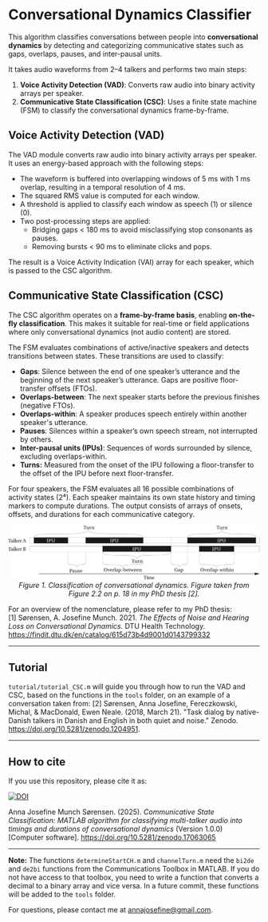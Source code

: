 # Conversational Dynamics Classifier

This algorithm classifies conversations between people into **conversational dynamics** by detecting and categorizing communicative states such as gaps, overlaps, pauses, and inter-pausal units.

It takes audio waveforms from 2–4 talkers and performs two main steps:

1. **Voice Activity Detection (VAD)**: Converts raw audio into binary activity arrays per speaker.
2. **Communicative State Classification (CSC)**: Uses a finite state machine (FSM) to classify the conversational dynamics frame-by-frame.

## Voice Activity Detection (VAD)
The VAD module converts raw audio into binary activity arrays per speaker. It uses an energy-based approach with the following steps:

- The waveform is buffered into overlapping windows of 5 ms with 1 ms overlap, resulting in a temporal resolution of 4 ms.
- The squared RMS value is computed for each window.
- A threshold is applied to classify each window as speech (1) or silence (0).
- Two post-processing steps are applied:
  - Bridging gaps < 180 ms to avoid misclassifying stop consonants as pauses.
  - Removing bursts < 90 ms to eliminate clicks and pops.

The result is a Voice Activity Indication (VAI) array for each speaker, which is passed to the CSC algorithm.

## Communicative State Classification (CSC)

The CSC algorithm operates on a **frame-by-frame basis**, enabling **on-the-fly classification**. This makes it suitable for real-time or field applications where only conversational dynamics (not audio content) are stored.

The FSM evaluates combinations of active/inactive speakers and detects transitions between states. These transitions are used to classify:

- **Gaps**: Silence between the end of one speaker’s utterance and the beginning of the next speaker’s utterance. Gaps are positive floor-transfer offsets (FTOs).
- **Overlaps-between**: The next speaker starts before the previous finishes (negative FTOs).
- **Overlaps-within**: A speaker produces speech entirely within another speaker's utterance.
- **Pauses**: Silences within a speaker’s own speech stream, not interrupted by others.
- **Inter-pausal units (IPUs)**: Sequences of words surrounded by silence, excluding overlaps-within.
- **Turns:** Measured from the onset of the IPU following a floor-transfer to the offset of the IPU before next floor-transfer.

For four speakers, the FSM evaluates all 16 possible combinations of activity states (2⁴). Each speaker maintains its own state history and timing markers to compute durations. The output consists of arrays of onsets, offsets, and durations for each communicative category.

<p align="center">
  <img src="fig/classification_of_conversational_states.png" alt="Classification of conversational dynamics" width="800"/><br/>
  <em>Figure 1. Classification of conversational dynamics. Figure taken from Figure 2.2 on p. 18 in my PhD thesis [2].</em>
</p>

For an overview of the nomenclature, please refer to my PhD thesis:  
[1] Sørensen, A. Josefine Munch. 2021. *The Effects of Noise and Hearing Loss on Conversational Dynamics.* DTU Health Technology. https://findit.dtu.dk/en/catalog/615d73b4d9001d0143799332  

---
## Tutorial
`tutorial/tutorial_CSC.m` will guide you through how to run the VAD and CSC, based on the functions in the `tools` folder, on an example of a conversation taken from:
[2] Sørensen, Anna Josefine, Fereczkowski, Michal, & MacDonald, Ewen Neale. (2018, March 21). "Task dialog by native-Danish talkers in Danish and English in both quiet and noise." Zenodo. https://doi.org/10.5281/zenodo.1204951.

---

## How to cite

If you use this repository, please cite it as:

[![DOI](https://zenodo.org/badge/641932737.svg)](https://doi.org/10.5281/zenodo.17063065)

Anna Josefine Munch Sørensen. (2025). *Communicative State Classification: MATLAB algorithm for classifying multi-talker audio into timings and durations of conversational dynamics* (Version 1.0.0) [Computer software]. https://doi.org/10.5281/zenodo.17063065

---
**Note:** The functions `determineStartCH.m` and `channelTurn.m` need the `bi2de` and `de2bi` functions from the Communications Toolbox in MATLAB. If you do not have access to that toolbox, you need to write a function that converts a decimal to a binary array and vice versa. In a future commit, these functions will be added to the `tools` folder.

For questions, please contact me at annajosefine@gmail.com.
